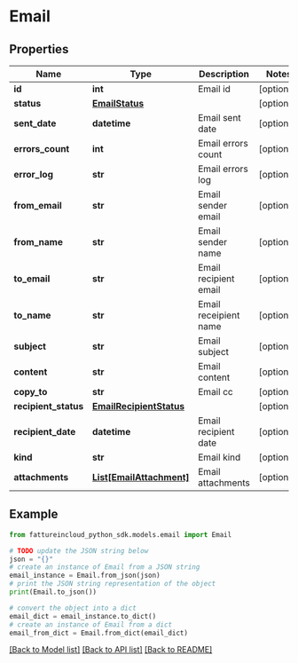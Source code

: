 # Email


## Properties

Name | Type | Description | Notes
------------ | ------------- | ------------- | -------------
**id** | **int** | Email id | [optional] 
**status** | [**EmailStatus**](EmailStatus.md) |  | [optional] 
**sent_date** | **datetime** | Email sent date | [optional] 
**errors_count** | **int** | Email errors count | [optional] 
**error_log** | **str** | Email errors log | [optional] 
**from_email** | **str** | Email sender email | [optional] 
**from_name** | **str** | Email sender name | [optional] 
**to_email** | **str** | Email recipient email | [optional] 
**to_name** | **str** | Email receipient name | [optional] 
**subject** | **str** | Email subject | [optional] 
**content** | **str** | Email content | [optional] 
**copy_to** | **str** | Email cc | [optional] 
**recipient_status** | [**EmailRecipientStatus**](EmailRecipientStatus.md) |  | [optional] 
**recipient_date** | **datetime** | Email recipient date | [optional] 
**kind** | **str** | Email kind | [optional] 
**attachments** | [**List[EmailAttachment]**](EmailAttachment.md) | Email attachments | [optional] 

## Example

```python
from fattureincloud_python_sdk.models.email import Email

# TODO update the JSON string below
json = "{}"
# create an instance of Email from a JSON string
email_instance = Email.from_json(json)
# print the JSON string representation of the object
print(Email.to_json())

# convert the object into a dict
email_dict = email_instance.to_dict()
# create an instance of Email from a dict
email_from_dict = Email.from_dict(email_dict)
```
[[Back to Model list]](../README.md#documentation-for-models) [[Back to API list]](../README.md#documentation-for-api-endpoints) [[Back to README]](../README.md)


